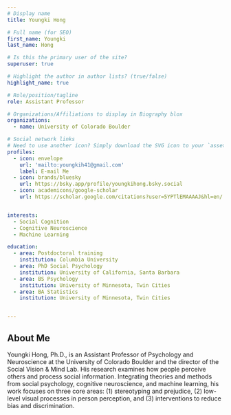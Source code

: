 ```yaml
---
# Display name
title: Youngki Hong

# Full name (for SEO)
first_name: Youngki
last_name: Hong

# Is this the primary user of the site?
superuser: true

# Highlight the author in author lists? (true/false)
highlight_name: true

# Role/position/tagline
role: Assistant Professor

# Organizations/Affiliations to display in Biography blox
organizations:
  - name: University of Colorado Boulder

# Social network links
# Need to use another icon? Simply download the SVG icon to your `assets/media/icons/` folder.
profiles:
  - icon: envelope
    url: 'mailto:youngkih41@gmail.com'
    label: E-mail Me
  - icon: brands/bluesky
    url: https://bsky.app/profile/youngkihong.bsky.social
  - icon: academicons/google-scholar
    url: https://scholar.google.com/citations?user=5YPTlEMAAAAJ&hl=en/


interests:
  - Social Cognition
  - Cognitive Neuroscience
  - Machine Learning

education:
  - area: Postdoctoral training
    institution: Columbia University
  - area: PhD Social Psychology
    institution: University of California, Santa Barbara
  - area: BS Psychology
    institution: University of Minnesota, Twin Cities
  - area: BA Statistics
    institution: University of Minnesota, Twin Cities


---
```

## About Me

Youngki Hong, Ph.D., is an Assistant Professor of Psychology and Neuroscience at the University of Colorado Boulder and the director of the Social Vision & Mind Lab. His research examines how people perceive others and process social information. Integrating theories and methods from social psychology, cognitive neuroscience, and machine learning, his work focuses on three core areas: (1) stereotyping and prejudice, (2) low-level visual processes in person perception, and (3) interventions to reduce bias and discrimination.
